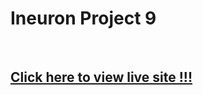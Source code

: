 # Ineuron Project 9
<br>


## <a href="https://pankaj-kb.github.io/Ineuron-Project-9/" target="_blank">Click here to view live site !!!</a>